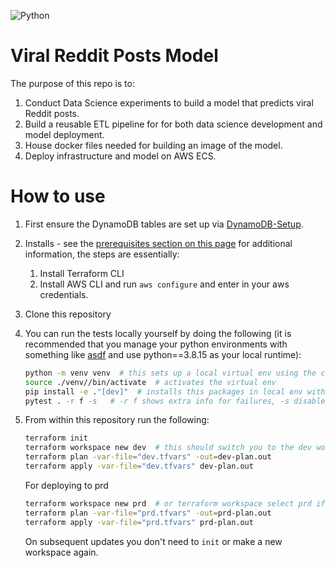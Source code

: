 ![Python](https://img.shields.io/badge/python-3.8.15-blue.svg) 

# Viral Reddit Posts Model

The purpose of this repo is to:

1. Conduct Data Science experiments to build a model that predicts viral Reddit posts.
2. Build a reusable ETL pipeline for for both data science development and model deployment.
3. House docker files needed for building an image of the model.
4. Deploy infrastructure and model on AWS ECS.

# How to use

1. First ensure the DynamoDB tables are set up via [DynamoDB-Setup](https://github.com/ViralRedditPosts/DynamoDB-Setup).
2. Installs - see the [prerequisites section on this page](https://developer.hashicorp.com/terraform/tutorials/aws-get-started/aws-build#prerequisites) for additional information, the steps are essentially:
    1. Install Terraform CLI
    2. Install AWS CLI and run `aws configure` and enter in your aws credentials.
3. Clone this repository 
4. You can run the tests locally yourself by doing the following (it is recommended that you manage your python environments with something like [asdf](https://asdf-vm.com/) and use python==3.8.15 as your local runtime):
    
    ```sh
    python -m venv venv  # this sets up a local virtual env using the current python runtime
    source ./venv//bin/activate  # activates the virtual env
    pip install -e ."[dev]"  # installs this packages in local env with dependencies
    pytest . -r f -s   # -r f shows extra info for failures, -s disables capturing
    ```

5. From within this repository run the following:
  
    ```sh
    terraform init
    terraform workspace new dev  # this should switch you to the dev workspace
    terraform plan -var-file="dev.tfvars" -out=dev-plan.out
    terraform apply -var-file="dev.tfvars" dev-plan.out
    ```
   
    For deploying to prd

    ```sh
    terraform workspace new prd  # or terraform workspace select prd if already created
    terraform plan -var-file="prd.tfvars" -out=prd-plan.out
    terraform apply -var-file="prd.tfvars" prd-plan.out
    ```
   
   On subsequent updates you don't need to `init` or make a new workspace again.